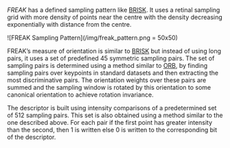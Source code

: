 *FREAK* has a defined sampling pattern like [BRISK](brisk). It uses a retinal sampling grid with more density of points near the centre 
with the density decreasing exponentially with distance from the centre.

![FREAK Sampling Pattern](/img/freak_pattern.png = 50x50)

FREAK’s measure of orientation is similar to [BRISK](brisk) but instead of using long pairs, it uses a set of predefined 45 symmetric sampling pairs. The set of sampling pairs is determined using a method similar to [ORB](orb), by finding sampling pairs over keypoints in standard datasets and then extracting the most discriminative pairs. The orientation weights over these pairs are summed and the sampling window is rotated by this orientation to some canonical orientation to achieve rotation invariance.

The descriptor is built using intensity comparisons of a predetermined set of 512 sampling pairs. This set is also obtained using a method similar to the one described above. For each pair if the first point has greater intensity than the second, then 1 is written else 0 is written to the corresponding bit of the descriptor.